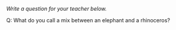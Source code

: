 _Write a question for your teacher below._

Q: What do you call a mix between an elephant and a rhinoceros? 
